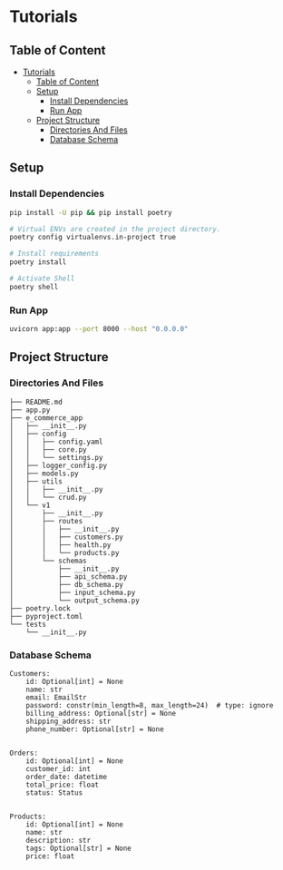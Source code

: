 # Tutorials

## Table of Content

- [Tutorials](#tutorials)
  - [Table of Content](#table-of-content)
  - [Setup](#setup)
    - [Install Dependencies](#install-dependencies)
    - [Run App](#run-app)
  - [Project Structure](#project-structure)
    - [Directories And Files](#directories-and-files)
    - [Database Schema](#database-schema)

## Setup

### Install Dependencies

```sh
pip install -U pip && pip install poetry

# Virtual ENVs are created in the project directory.
poetry config virtualenvs.in-project true

# Install requirements
poetry install

# Activate Shell
poetry shell
```

### Run App

```sh
uvicorn app:app --port 8000 --host "0.0.0.0"
```

## Project Structure

### Directories And Files

```text
├── README.md
├── app.py
├── e_commerce_app
│   ├── __init__.py
│   ├── config
│   │   ├── config.yaml
│   │   ├── core.py
│   │   └── settings.py
│   ├── logger_config.py
│   ├── models.py
│   ├── utils
│   │   ├── __init__.py
│   │   └── crud.py
│   └── v1
│       ├── __init__.py
│       ├── routes
│       │   ├── __init__.py
│       │   ├── customers.py
│       │   ├── health.py
│       │   └── products.py
│       └── schemas
│           ├── __init__.py
│           ├── api_schema.py
│           ├── db_schema.py
│           ├── input_schema.py
│           └── output_schema.py
├── poetry.lock
├── pyproject.toml
└── tests
    └── __init__.py
```

### Database Schema

```text
Customers:
    id: Optional[int] = None
    name: str
    email: EmailStr
    password: constr(min_length=8, max_length=24)  # type: ignore
    billing_address: Optional[str] = None
    shipping_address: str
    phone_number: Optional[str] = None


Orders:
    id: Optional[int] = None
    customer_id: int
    order_date: datetime
    total_price: float
    status: Status


Products:
    id: Optional[int] = None
    name: str
    description: str
    tags: Optional[str] = None
    price: float
```
